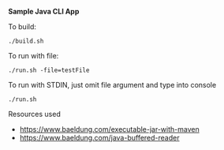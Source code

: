 **Sample Java CLI App**

To build:
```
./build.sh
```


To run with file:
```
./run.sh -file=testFile
```


To run with STDIN, just omit file argument and type into console
```
./run.sh
```

Resources used
* https://www.baeldung.com/executable-jar-with-maven
* https://www.baeldung.com/java-buffered-reader
